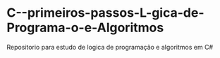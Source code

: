# C--primeiros-passos-L-gica-de-Programa-o-e-Algoritmos
Repositorio para estudo de logica de programação e algoritmos em C#
